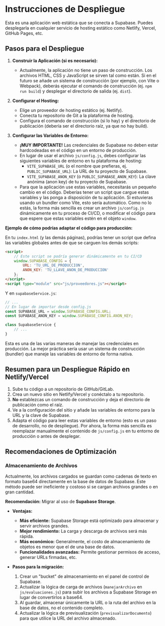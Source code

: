 # Instrucciones de Despliegue

Esta es una aplicación web estática que se conecta a Supabase. Puedes desplegarla en cualquier servicio de hosting estático como Netlify, Vercel, GitHub Pages, etc.

## Pasos para el Despliegue

1.  **Construir la Aplicación (si es necesario):**
    *   Actualmente, la aplicación no tiene un paso de construcción. Los archivos HTML, CSS y JavaScript se sirven tal como están. Si en el futuro se añade un sistema de construcción (por ejemplo, con Vite o Webpack), deberás ejecutar el comando de construcción (ej. `npm run build`) y desplegar el directorio de salida (ej. `dist`).

2.  **Configurar el Hosting:**
    *   Elige un proveedor de hosting estático (ej. Netlify).
    *   Conecta tu repositorio de Git a la plataforma de hosting.
    *   Configura el comando de construcción (si lo hay) y el directorio de publicación (debería ser el directorio raíz, ya que no hay build).

3.  **Configurar las Variables de Entorno:**
    *   **¡MUY IMPORTANTE!** Las credenciales de Supabase no deben estar hardcodeadas en el código en un entorno de producción.
    *   En lugar de usar el archivo `js/config.js`, debes configurar las siguientes variables de entorno en tu plataforma de hosting:
        *   `VITE_SUPABASE_URL` (o el nombre que prefieras, ej. `PUBLIC_SUPABASE_URL`): La URL de tu proyecto de Supabase.
        *   `VITE_SUPABASE_ANON_KEY` (o `PUBLIC_SUPABASE_ANON_KEY`): La clave anónima (anon key) de tu proyecto de Supabase.
    *   Para que la aplicación use estas variables, necesitarás un pequeño cambio en el código. Deberías tener un script que cargue estas variables y las ponga a disposición de tu aplicación. Si estuvieras usando un bundler como Vite, esto sería automático. Como no lo estás, la forma más sencilla es crear un archivo `js/config.js` dinámicamente en tu proceso de CI/CD, o modificar el código para que espere que estas variables estén en el objeto `window`.

**Ejemplo de cómo podrías adaptar el código para producción:**

En tu `index.html` (y las demás páginas), podrías tener un script que defina las variables globales antes de que se carguen los demás scripts:

```html
<script>
    // Este script se podría generar dinámicamente en tu CI/CD
    window.SUPABASE_CONFIG = {
        URL: 'TU_URL_DE_PRODUCCION',
        ANON_KEY: 'TU_LLAVE_ANON_DE_PRODUCCION'
    };
</script>
<script type="module" src="js/proveedores.js"></script>
```

Y en `supabaseService.js`:

```javascript
// ...
// En lugar de importar desde config.js
const SUPABASE_URL = window.SUPABASE_CONFIG.URL;
const SUPABASE_ANON_KEY = window.SUPABASE_CONFIG.ANON_KEY;

class SupabaseService {
    // ...
}
```

Esta es una de las varias maneras de manejar las credenciales en producción. La mejor práctica sería usar un sistema de construcción (bundler) que maneje las variables de entorno de forma nativa.

## Resumen para un Despliegue Rápido en Netlify/Vercel

1.  Sube tu código a un repositorio de GitHub/GitLab.
2.  Crea un nuevo sitio en Netlify/Vercel y conéctalo a tu repositorio.
3.  **No** establezcas un comando de construcción y deja el directorio de publicación como el raíz.
4.  Ve a la configuración del sitio y añade las variables de entorno para la URL y la clave de Supabase.
5.  Adapta el código para leer estas variables de entorno (esto es un paso de desarrollo, no de despliegue). Por ahora, la forma más sencilla es reemplazar manualmente el contenido de `js/config.js` en tu entorno de producción o antes de desplegar.

## Recomendaciones de Optimización

### Almacenamiento de Archivos

Actualmente, los archivos cargados se guardan como cadenas de texto en formato base64 directamente en la base de datos de Supabase. Este método puede ser ineficiente y costoso si se cargan archivos grandes o en gran cantidad.

**Recomendación:** Migrar al uso de **Supabase Storage**.

*   **Ventajas:**
    *   **Más eficiente:** Supabase Storage está optimizado para almacenar y servir archivos grandes.
    *   **Mejor rendimiento:** La carga y descarga de archivos será más rápida.
    *   **Más económico:** Generalmente, el costo de almacenamiento de objetos es menor que el de una base de datos.
    *   **Funcionalidades avanzadas:** Permite gestionar permisos de acceso, generar URLs firmadas, etc.

*   **Pasos para la migración:**
    1.  Crear un "bucket" de almacenamiento en el panel de control de Supabase.
    2.  Actualizar la lógica de carga de archivos (`manejarArchivo` en `js/evaluaciones.js`) para subir los archivos a Supabase Storage en lugar de convertirlos a base64.
    3.  Al guardar, almacenar únicamente la URL o la ruta del archivo en la base de datos, no el contenido completo.
    4.  Actualizar la lógica de previsualización (`previsualizarDocumento`) para que utilice la URL del archivo almacenado.
